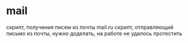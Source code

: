 # mail
скрипт, получения писем из почты mail.ru
скрипт, отправляющий письмо из почты, нужно доделать, на работе не удалось протестить
